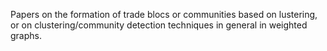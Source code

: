 Papers on the formation of trade blocs or communities based on lustering, or on clustering/community detection techniques in general in weighted graphs.